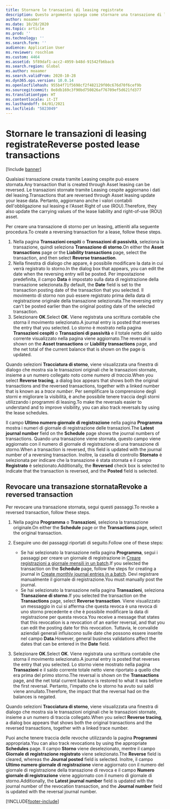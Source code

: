 ```yaml
---
title: Stornare le transazioni di leasing registrate
description: Questo argomento spiega come stornare una transazione di leasing registrata. Qualsiasi transazione creata tramite Leasing cespite può essere stornata.
author: moaamer
ms.date: 10/28/2020
ms.topic: article
ms.prod: ''
ms.technology: ''
ms.search.form: ''
audience: Application User
ms.reviewer: roschlom
ms.custom: 4464
ms.assetid: 5f89daf1-acc2-4959-b48d-91542fb6bacb
ms.search.region: Global
ms.author: moaamer
ms.search.validFrom: 2020-10-28
ms.dyn365.ops.version: 10.0.14
ms.openlocfilehash: 955b4f71f5698cf2f482129f00c676d70f6cef9b
ms.sourcegitcommit: 0e8db169c3f90bd750826af76709ef5d621fd377
ms.translationtype: HT
ms.contentlocale: it-IT
ms.lasthandoff: 04/01/2021
ms.locfileid: "5823049"
---
```

# <a name="reverse-posted-lease-transactions"></a><span data-ttu-id="ac211-104">Stornare le transazioni di leasing registrate</span><span class="sxs-lookup"><span data-stu-id="ac211-104">Reverse posted lease transactions</span></span>

[!include [banner](../includes/banner.md)]

<span data-ttu-id="ac211-105">Qualsiasi transazione creata tramite Leasing cespite può essere stornata.</span><span class="sxs-lookup"><span data-stu-id="ac211-105">Any transaction that is created through Asset leasing can be reversed.</span></span> <span data-ttu-id="ac211-106">Le transazioni stornate tramite Leasing cespite aggiornano i dati del leasing.</span><span class="sxs-lookup"><span data-stu-id="ac211-106">Transactions that are reversed through Asset leasing update your lease data.</span></span> <span data-ttu-id="ac211-107">Pertanto, aggiornano anche i valori contabili dell'obbligazione sul leasing e l'Asset Right of use (ROU).</span><span class="sxs-lookup"><span data-stu-id="ac211-107">Therefore, they also update the carrying values of the lease liability and right-of-use (ROU) asset.</span></span>

<span data-ttu-id="ac211-108">Per creare una transazione di storno per un leasing, attieniti alla seguente procedura.</span><span class="sxs-lookup"><span data-stu-id="ac211-108">To create a reversing transaction for a lease, follow these steps.</span></span>

1. <span data-ttu-id="ac211-109">Nella pagina **Transazioni cespiti** o **Transazioni di passività**, seleziona la transazione, quindi seleziona **Transazione di storno**.</span><span class="sxs-lookup"><span data-stu-id="ac211-109">On either the **Asset transactions** page or the **Liability transactions** page, select the transaction, and then select **Reverse transaction**.</span></span>
2. <span data-ttu-id="ac211-110">Nella finestra di dialogo che appare, è possibile modificare la data in cui verrà registrato lo storno.</span><span class="sxs-lookup"><span data-stu-id="ac211-110">In the dialog box that appears, you can edit the date when the reversing entry will be posted.</span></span> <span data-ttu-id="ac211-111">Per impostazione predefinita, il campo **Data** è impostato sulla data di registrazione della transazione selezionata.</span><span class="sxs-lookup"><span data-stu-id="ac211-111">By default, the **Date** field is set to the transaction posting date of the transaction that you selected.</span></span> <span data-ttu-id="ac211-112">Il movimento di storno non può essere registrato prima della data di registrazione originale della transazione selezionata.</span><span class="sxs-lookup"><span data-stu-id="ac211-112">The reversing entry can't be posted earlier than the original posting date of the selected transaction.</span></span>
3. <span data-ttu-id="ac211-113">Selezionare **OK**.</span><span class="sxs-lookup"><span data-stu-id="ac211-113">Select **OK**.</span></span> <span data-ttu-id="ac211-114">Viene registrata una scrittura contabile che storna il movimento selezionato.</span><span class="sxs-lookup"><span data-stu-id="ac211-114">A journal entry is posted that reverses the entry that you selected.</span></span> <span data-ttu-id="ac211-115">Lo storno è mostrato nella pagina **Transazioni cespiti** o **Transazioni di passività** e il totale netto del saldo corrente visualizzato nella pagina viene aggiornato.</span><span class="sxs-lookup"><span data-stu-id="ac211-115">The reversal is shown on the **Asset transactions** or **Liability transactions** page, and the net total of the current balance that is shown on the page is updated.</span></span>

<span data-ttu-id="ac211-116">Quando selezioni **Tracciatura di storno**, viene visualizzata una finestra di dialogo che mostra sia le transazioni originali che le transazioni stornate, insieme a un numero collegato noto come *numero di traccia*.</span><span class="sxs-lookup"><span data-stu-id="ac211-116">When you select **Reverse tracing**, a dialog box appears that shows both the original transactions and the reversed transactions, together with a linked number that is known as a *trace number*.</span></span> <span data-ttu-id="ac211-117">Per semplificare la comprensione degli storni e migliorare la visibilità, è anche possibile tenere traccia degli storni utilizzando i programmi di leasing.</span><span class="sxs-lookup"><span data-stu-id="ac211-117">To make the reversals easier to understand and to improve visibility, you can also track reversals by using the lease schedules.</span></span>

<span data-ttu-id="ac211-118">Il campo **Ultimo numero giornale di registrazione** nella pagina **Programma** mostra i numeri di giornale di registrazione delle transazioni.</span><span class="sxs-lookup"><span data-stu-id="ac211-118">The **Latest journal number** field on the **Schedule** page shows the journal numbers of transactions.</span></span> <span data-ttu-id="ac211-119">Quando una transazione viene stornata, questo campo viene aggiornato con il numero di giornale di registrazione di una transazione di storno.</span><span class="sxs-lookup"><span data-stu-id="ac211-119">When a transaction is reversed, this field is updated with the journal number of a reversing transaction.</span></span> <span data-ttu-id="ac211-120">Inoltre, la casella di controllo **Stornato** è selezionata per indicare che la transazione è stata stornata e il campo **Registrato** è selezionato.</span><span class="sxs-lookup"><span data-stu-id="ac211-120">Additionally, the **Reversed** check box is selected to indicate that the transaction is reversed, and the **Posted** field is selected.</span></span>

## <a name="revoke-a-reversed-transaction"></a><span data-ttu-id="ac211-121">Revocare una transazione stornata</span><span class="sxs-lookup"><span data-stu-id="ac211-121">Revoke a reversed transaction</span></span>

<span data-ttu-id="ac211-122">Per revocare una transazione stornata, segui questi passaggi.</span><span class="sxs-lookup"><span data-stu-id="ac211-122">To revoke a reversed transaction, follow these steps.</span></span>

1. <span data-ttu-id="ac211-123">Nella pagina **Programma** o **Transazioni**, seleziona la transazione originale.</span><span class="sxs-lookup"><span data-stu-id="ac211-123">On either the **Schedule** page or the **Transactions** page, select the original transaction.</span></span>
2. <span data-ttu-id="ac211-124">Eseguire uno dei passaggi riportati di seguito.</span><span class="sxs-lookup"><span data-stu-id="ac211-124">Follow one of these steps:</span></span>

    - <span data-ttu-id="ac211-125">Se hai selezionato la transazione nella pagina **Programma**, segui i passaggi per creare un giornale di registrazione in [Creare registrazioni a giornale mensili in un batch](create-monthly-journals-batch.md).</span><span class="sxs-lookup"><span data-stu-id="ac211-125">If you selected the transaction on the **Schedule** page, follow the steps for creating a journal in [Create monthly journal entries in a batch](create-monthly-journals-batch.md).</span></span> <span data-ttu-id="ac211-126">Devi registrare manualmente il giornale di registrazione.</span><span class="sxs-lookup"><span data-stu-id="ac211-126">You must manually post the journal.</span></span>
    - <span data-ttu-id="ac211-127">Se hai selezionato la transazione nella pagina **Transazioni**, seleziona **Transazione di storno**.</span><span class="sxs-lookup"><span data-stu-id="ac211-127">If you selected the transaction on the **Transactions** page, select **Reverse transaction**.</span></span> <span data-ttu-id="ac211-128">Viene visualizzato un messaggio in cui si afferma che questa revoca è una revoca di uno storno precedente e che è possibile modificare la data di registrazione per questa revoca.</span><span class="sxs-lookup"><span data-stu-id="ac211-128">You receive a message that states that this revocation is a revocation of an earlier reversal, and that you can edit the posting date for this revocation.</span></span> <span data-ttu-id="ac211-129">Tuttavia, le convalide aziendali generali influiscono sulle date che possono essere inserite nel campo **Data**.</span><span class="sxs-lookup"><span data-stu-id="ac211-129">However, general business validations affect the dates that can be entered in the **Date** field.</span></span> 

3. <span data-ttu-id="ac211-130">Selezionare **OK**.</span><span class="sxs-lookup"><span data-stu-id="ac211-130">Select **OK**.</span></span> <span data-ttu-id="ac211-131">Viene registrata una scrittura contabile che storna il movimento selezionato.</span><span class="sxs-lookup"><span data-stu-id="ac211-131">A journal entry is posted that reverses the entry that you selected.</span></span> <span data-ttu-id="ac211-132">Lo storno viene mostrato nella pagina **Transazioni** e il saldo corrente totale netto viene riportato a quello che era prima del primo storno.</span><span class="sxs-lookup"><span data-stu-id="ac211-132">The reversal is shown on the **Transactions** page, and the net total current balance is restored to what it was before the first reversal.</span></span> <span data-ttu-id="ac211-133">Pertanto, l'impatto che lo storno ha avuto sui saldi viene annullato.</span><span class="sxs-lookup"><span data-stu-id="ac211-133">Therefore, the impact that the reversal had on the balances is negated.</span></span>

<span data-ttu-id="ac211-134">Quando selezioni **Tracciatura di storno**, viene visualizzata una finestra di dialogo che mostra sia le transazioni originali che le transazioni stornate, insieme a un numero di traccia collegato.</span><span class="sxs-lookup"><span data-stu-id="ac211-134">When you select **Reverse tracing**, a dialog box appears that shows both the original transactions and the reversed transactions, together with a linked trace number.</span></span>

<span data-ttu-id="ac211-135">Puoi anche tenere traccia delle revoche utilizzando la pagina **Programmi** appropriata.</span><span class="sxs-lookup"><span data-stu-id="ac211-135">You can also track revocations by using the appropriate **Schedules** page.</span></span> <span data-ttu-id="ac211-136">Il campo **Storno** viene deselezionato, mentre il campo **Giornale di registrazione registrato** viene selezionato.</span><span class="sxs-lookup"><span data-stu-id="ac211-136">The **Reverse** field is cleared, whereas the **Journal posted** field is selected.</span></span> <span data-ttu-id="ac211-137">Inoltre, il campo **Ultimo numero giornale di registrazione** viene aggiornato con il numero del giornale di registrazione della transazione di revoca e il campo **Numero giornale di registrazione** viene aggiornato con il numero di giornale di storno.</span><span class="sxs-lookup"><span data-stu-id="ac211-137">Additionally, the **Latest journal number** field is updated with the journal number of the revocation transaction, and the **Journal number** field is updated with the reversal journal number.</span></span>


[!INCLUDE[footer-include](../../includes/footer-banner.md)]